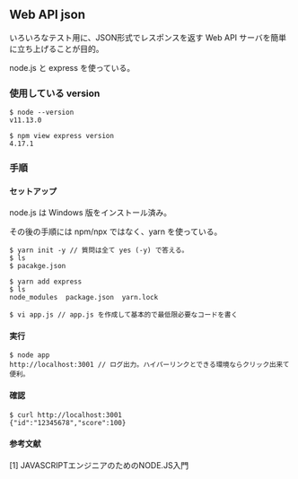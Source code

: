 ## Web API json

いろいろなテスト用に、JSON形式でレスポンスを返す Web API サーバを簡単に立ち上げることが目的。

node.js と express を使っている。

### 使用している version

```
$ node --version
v11.13.0

$ npm view express version
4.17.1
```

### 手順
#### セットアップ
node.js は Windows 版をインストール済み。

その後の手順には npm/npx ではなく、yarn を使っている。
```
$ yarn init -y // 質問は全て yes (-y) で答える。
$ ls
$ pacakge.json

$ yarn add express
$ ls
node_modules  package.json  yarn.lock

$ vi app.js // app.js を作成して基本的で最低限必要なコードを書く
```

#### 実行
```
$ node app
http://localhost:3001 // ログ出力。ハイパーリンクとできる環境ならクリック出来て便利。
```

#### 確認
```
$ curl http://localhost:3001
{"id":"12345678","score":100}
```

#### 参考文献
[1] JAVASCRIPTエンジニアのためのNODE.JS入門
